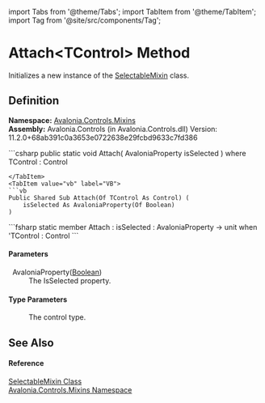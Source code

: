 import Tabs from '@theme/Tabs'; 
import TabItem from '@theme/TabItem'; 
import Tag from '@site/src/components/Tag'; 

# Attach&lt;TControl&gt; Method


Initializes a new instance of the <a href="T_Avalonia_Controls_Mixins_SelectableMixin">SelectableMixin</a> class.



## Definition
**Namespace:** <a href="N_Avalonia_Controls_Mixins">Avalonia.Controls.Mixins</a>  
**Assembly:** Avalonia.Controls (in Avalonia.Controls.dll) Version: 11.2.0+68ab391c0a3653e0722638e29fcbd9633c7fd386

<Tabs groupId="api-code-preview">
<TabItem value="csharp" label="C#">
```csharp
public static void Attach<TControl>(
	AvaloniaProperty<bool> isSelected
)
where TControl : Control

```
</TabItem>
<TabItem value="vb" label="VB">
```vb
Public Shared Sub Attach(Of TControl As Control) ( 
	isSelected As AvaloniaProperty(Of Boolean)
)
```
</TabItem>
<TabItem value="fsharp" label="F#">
```fsharp
static member Attach : 
        isSelected : AvaloniaProperty<bool> -> unit  when 'TControl : Control
```
</TabItem>
</Tabs>



#### Parameters
<dl><dt>  AvaloniaProperty(<a href="https://learn.microsoft.com/dotnet/api/system.boolean" target="_blank" rel="noopener noreferrer">Boolean</a>)</dt><dd>The IsSelected property.</dd></dl>

#### Type Parameters
<dl><dt /><dd>The control type.</dd></dl>

## See Also


#### Reference
<a href="T_Avalonia_Controls_Mixins_SelectableMixin">SelectableMixin Class</a>  
<a href="N_Avalonia_Controls_Mixins">Avalonia.Controls.Mixins Namespace</a>  
